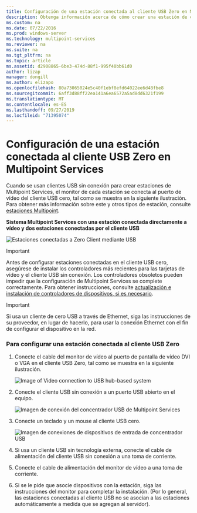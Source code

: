 ```yaml
---
title: Configuración de una estación conectada al cliente USB Zero en Multipoint Services
description: Obtenga información acerca de cómo crear una estación de cliente USB Zero en Multipoint Services
ms.custom: na
ms.date: 07/22/2016
ms.prod: windows-server
ms.technology: multipoint-services
ms.reviewer: na
ms.suite: na
ms.tgt_pltfrm: na
ms.topic: article
ms.assetid: d2908865-6be3-474d-88f1-995f40bb61d0
author: lizap
manager: dongill
ms.author: elizapo
ms.openlocfilehash: 80a73065024e5c40f1ebf8efd64022ee6d48fbe8
ms.sourcegitcommit: 6aff3d88ff22ea141a6ea6572a5ad8dd6321f199
ms.translationtype: MT
ms.contentlocale: es-ES
ms.lasthandoff: 09/27/2019
ms.locfileid: "71395074"
---
```

# <a name="set-up-a-usb-zero-client-connected-station-in-multipoint-services"></a>Configuración de una estación conectada al cliente USB Zero en Multipoint Services
Cuando se usan clientes USB sin conexión para crear estaciones de Multipoint Services, el monitor de cada estación se conecta al puerto de vídeo del cliente USB cero, tal como se muestra en la siguiente ilustración. Para obtener más información sobre este y otros tipos de estación, consulte [estaciones Multipoint](MultiPoint-services-Stations.md).
  
**Sistema Multipoint Services con una estación conectada directamente a vídeo y dos estaciones conectadas por el cliente USB**  
  
![Estaciones conectadas a Zero Client mediante USB](./media/WMS11_diagram7.gif)  
  
> [!IMPORTANT]  
> Antes de configurar estaciones conectadas en el cliente USB cero, asegúrese de instalar los controladores más recientes para las tarjetas de vídeo y el cliente USB sin conexión. Los controladores obsoletos pueden impedir que la configuración de Multipoint Services se complete correctamente. Para obtener instrucciones, consulte [actualización e instalación de controladores de dispositivos, si es necesario](Update-and-install-device-drivers-if-needed.md).  
  
> [!IMPORTANT]  
> Si usa un cliente de cero USB a través de Ethernet, siga las instrucciones de su proveedor, en lugar de hacerlo, para usar la conexión Ethernet con el fin de configurar el dispositivo en la red.  
  
### <a name="to-set-up-a-usb-zero-client-connected-station"></a>Para configurar una estación conectada al cliente USB Zero  
  
1.  Conecte el cable del monitor de vídeo al puerto de pantalla de vídeo DVI o VGA en el cliente USB Zero, tal como se muestra en la siguiente ilustración.  
  
    ![Image of Video connection to USB hub-based system](./media/WMSVideoConnection.gif)  
  
2.  Conecte el cliente USB sin conexión a un puerto USB abierto en el equipo.  
  
    ![Imagen de conexión del concentrador USB de Multipoint Services](./media/WMSUSBHubConnection.gif)  
  
3.  Conecte un teclado y un mouse al cliente USB cero.  
  
    ![Imagen de conexiones de dispositivos de entrada de concentrador USB](./media/WMSUSBDeviceConnection.gif)  
  
4.  Si usa un cliente USB sin tecnología externa, conecte el cable de alimentación del cliente USB sin conexión a una toma de corriente.  
  
5.  Conecte el cable de alimentación del monitor de vídeo a una toma de corriente.  
  
6.  Si se le pide que asocie dispositivos con la estación, siga las instrucciones del monitor para completar la instalación. (Por lo general, las estaciones conectadas al cliente USB no se asocian a las estaciones automáticamente a medida que se agregan al servidor).